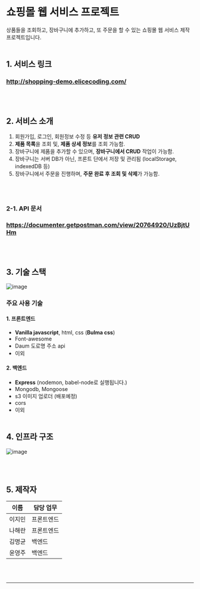 # 쇼핑몰 웹 서비스 프로젝트

상품들을 조회하고, 장바구니에 추가하고, 또 주문을 할 수 있는 쇼핑몰 웹 서비스 제작 프로젝트입니다.
<br><br>

## 1. 서비스 링크

### http://shopping-demo.elicecoding.com/

<br><br>

## 2. 서비스 소개

1. 회원가입, 로그인, 회원정보 수정 등 **유저 정보 관련 CRUD**
2. **제품 목록**을 조회 및, **제품 상세 정보**를 조회 가능함.
3. 장바구니에 제품을 추가할 수 있으며, **장바구니에서 CRUD** 작업이 가능함.
4. 장바구니는 서버 DB가 아닌, 프론트 단에서 저장 및 관리됨 (localStorage, indexedDB 등)
5. 장바구니에서 주문을 진행하며, **주문 완료 후 조회 및 삭제**가 가능함.

<br><br>

### 2-1. API 문서

### https://documenter.getpostman.com/view/20764920/UzBjtUHm

<br><br>

## 3. 기술 스택

![image](https://i.ibb.co/N34mXzy/image.png)

### 주요 사용 기술

#### 1. 프론트엔드

- **Vanilla javascript**, html, css (**Bulma css**)
- Font-awesome
- Daum 도로명 주소 api
- 이외

#### 2. 백엔드

- **Express** (nodemon, babel-node로 실행됩니다.)
- Mongodb, Mongoose
- s3 이미지 업로더 (배포예정)
- cors
- 이외
  <br><br>

## 4. 인프라 구조

![image](https://i.ibb.co/9tGxmx0/image.png)<br />

<br><br>

## 5. 제작자

| 이름   | 담당 업무  |
| ------ | ---------- |
| 이지민 | 프론트엔드 |
| 나해란 | 프론트엔드 |
| 김명균 | 백엔드     |
| 윤영주 | 백엔드     |

<br><br>

---
